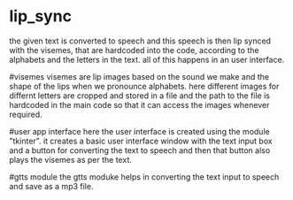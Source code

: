 # lip_sync
the given text is converted to speech and this speech is then lip synced with the visemes, that are hardcoded into the code, according to the alphabets and the letters in the text. all of this happens in an user interface.


#visemes
visemes are lip images based on the sound we make and the shape of the lips when we pronounce alphabets. here different images for differnt letters are cropped and stored in a file and the path to the file is hardcoded in the main code so that it can access the images whenever required.


#user app interface
here the user interface is created using the module "tkinter". it creates a basic user interface window with the text input box and a button for converting the text to speech and then that button also plays the visemes as per the text.


#gtts module
the gtts moduke helps in converting the text input to speech and save as a mp3 file.

